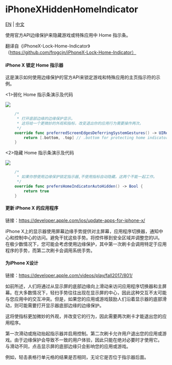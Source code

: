 # iPhoneXHiddenHomeIndicator

[EN](https://github.com/ReverseScale/iPhoneXHiddenHomeIndicator) | [中文](https://github.com/ReverseScale/iPhoneXHiddenHomeIndicator/blob/master/README_zh.md)

使用官方API边缘保护来隐藏游戏或特殊应用中 Home 指示条。

翻译自《iPhoneX-Lock-Home-Indicator》（https://github.com/frogcjn/iPhoneX-Lock-Home-Indicator）


#### iPhone X 锁定 Home 指示器

这是演示如何使用边缘保护的官方API来锁定游戏和特殊应用的主页指示符的示例。

<1>弱化 Home 指示条演示及代码

![](http://ghexoblogimages.oss-cn-beijing.aliyuncs.com/18-11-14/18062453.jpg)

```Swift
    /*
     * 打开底部边缘的边缘保护显示。
     * 这将给一个更微妙的外观和指标，改变退出你的应用行为需要操作两次。
     */
    override func preferredScreenEdgesDeferringSystemGestures() -> UIRectEdge {
        return [.bottom, .top] // .bottom for protecting home indicator, .top for protecting control center
    }
```

<2>隐藏 Home 指示条演示及代码

![](http://ghexoblogimages.oss-cn-beijing.aliyuncs.com/18-11-14/44675031.jpg)

```Swift
    /*
     * 如果你想使用边缘保护锁定指示器,不使用指标自动隐藏。这两个不能一起工作。
     */
    override func prefersHomeIndicatorAutoHidden() -> Bool {
        return true
    }
```

#### 更新 iPhone X 的应用程序
链接：https://developer.apple.com/ios/update-apps-for-iphone-x/

iPhone X上的显示器使用屏幕边缘手势提供对主屏幕，应用程序切换器，通知中心和控制中心的访问。避免干扰这些手势。将控件移到安全区域并调整您的UI。在极少数情况下，您可能会考虑使用边缘保护，其中第一次刷卡会调用特定于应用程序的手势，而第二次刷卡会调用系统手势。

#### 为iPhone X设计
链接：https://developer.apple.com/videos/play/fall2017/801/

如前所述，人们将通过从显示屏的底部边缘向上滑动来访问应用程序切换器和主屏幕。在大多数情况下，轻扫手势往往出现在显示屏的中心，因此这种交互不太可能与您应用中的交互冲突。但是，如果您的应用或游戏鼓励人们沿着显示器的底部滑动，则可能需要打开显示器底部边缘的边缘保护。

这将使指标更加微妙的外观，并改变它的行为，因此需要两次刷卡才能退出您的应用程序。

第一次滑动或拖动抬起指示器并启用控制。第二次刷卡允许用户退出您的应用或游戏。由于边缘保护会导致不一致的用户体验，因此只能在绝对必要时才使用它。
与滑动不同，点击显示屏的底部边缘只会影响您的应用或游戏。

例如，轻击表格行单元格的结果是否相同，无论它是否位于指示器后面。
